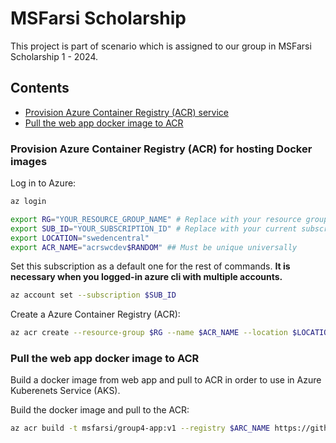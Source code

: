 # MSFarsi Scholarship

This project is part of scenario which is assigned to our group in MSFarsi Scholarship 1 - 2024.

## Contents

- [Provision Azure Container Registry (ACR) service](#provision-azure-container-registry-acr-for-hosting-docker-images)
- [Pull the web app docker image to ACR](#pull-the-web-app-docker-image-to-acr)

### Provision Azure Container Registry (ACR) for hosting Docker images

Log in to Azure:

```bash
az login
```

```bash
export RG="YOUR_RESOURCE_GROUP_NAME" # Replace with your resource group name
export SUB_ID="YOUR_SUBSCRIPTION_ID" # Replace with your current subscription id
export LOCATION="swedencentral"
export ACR_NAME="acrswcdev$RANDOM" ## Must be unique universally
```

Set this subscription as a default one for the rest of commands.
**It is necessary when you logged-in azure cli with multiple accounts.**

```bash
az account set --subscription $SUB_ID
```

Create a Azure Container Registry (ACR):

```bash
az acr create --resource-group $RG --name $ACR_NAME --location $LOCATION --sku Basic
```

### Pull the web app docker image to ACR

Build a docker image from web app and pull to ACR in order to use in Azure Kuberenets Service (AKS).

Build the docker image and pull to the ACR:

```bash
az acr build -t msfarsi/group4-app:v1 --registry $ARC_NAME https://github.com/navid-ahrary/group4-msfarsi.git\#:web-app/
```
